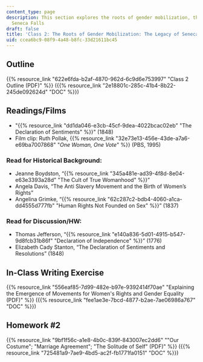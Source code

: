 ```yaml
---
content_type: page
description: This section explores the roots of gender mobilization, the legacy of
  Seneca Falls
draft: false
title: 'Class 2: The Roots of Gender Mobilization: The Legacy of Seneca Falls (1848)'
uid: ccea6bc9-08f9-4a48-b8fc-33d21611bc45
---
```

## Outline

{{% resource_link "622e6fda-b2af-4870-962d-6c9d6e753997" "Class 2 Outline (PDF)" %}} ({{% resource_link "2e18801c-285c-41b4-8b22-245de092624d" "DOC" %}})

## Readings/Films

- "{{% resource_link "dd1da046-e3cb-45cf-9dea-4022bcac02eb" "The Declaration of Sentiments" %}}" (1848)
- Film clip: Ruth Pollak, {{% resource_link "32e73e13-456e-43de-a7a6-e69ba7007868" "*One Woman, One Vote*" %}} (PBS, 1995)

### Read for Historical Background:

- Jeanne Boydston, “{{% resource_link "345a481e-ad39-4f8d-8e04-e63e3393a28d" "The Cult of True Womanhood" %}}”
- Angela Davis, “The Anti Slavery Movement and the Birth of Women’s Rights”
- Angelina Grimke, “{{% resource_link "62c287c2-bdb4-4060-a1ca-dd4555d777fb" "Human Rights Not Founded on Sex" %}}” (1837)

### Read for Discussion/HW:

- Thomas Jefferson, “{{% resource_link "e140a836-5d01-4915-b547-9d8fcb31b86f" "Declaration of Independence" %}}” (1776)
- Elizabeth Cady Stanton, “The Declaration of Sentiments and Resolutions” (1848)

## In-Class Writing Exercise

{{% resource_link "556eaf85-7d99-482e-b97e-9392414f70ae" "Explaining the Emergence of Movements for Women's Rights and Gender Equality (PDF)" %}} ({{% resource_link "fee1ae3e-7bcd-4877-b2ae-7ae06986a767" "DOC" %}})

## Homework #2

{{% resource_link "9bf1f56c-a1e8-4b0c-839f-843007ec2dd6" "\"Our Costume\"; \"Marriage Agreement\"; \"The Solitude of Self\" (PDF)" %}} ({{% resource_link "725481a9-7ae9-4bd5-ac2f-fb1771fa0151" "DOC" %}})